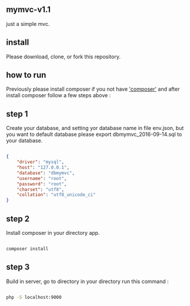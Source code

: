 ## mymvc-v1.1

just a simple mvc.

## install

Please download, clone, or fork this repository.

## how to run

Previously please install composer if you not have ['composer']('https://getcomposer.org/') and after install composer follow a few steps above :

## step 1

Create your database, and setting yor database name in file env.json, but you want to default database please export dbmymvc_2016-09-14.sql to your database.

```json

{
	"driver": "mysql",
	"host": "127.0.0.1",
	"database": "dbmymvc",
	"username": "root",
	"password": "root",
	"charset": "utf8",
	"collation": "utf8_unicode_ci"
}

```
## step 2

Install composer in your directory app.

```bash

composer install

```

## step 3

Build in server, go to directory in your directory run this command :

```bash

php -S localhost:9000

```

